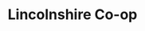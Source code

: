 ---
title: "Lincolnshire Co-op"
url: /gainsborough/lincolnshire-co-op-corringham-road/
shop: supermarket
---